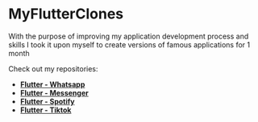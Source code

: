 # MyFlutterClones
With the purpose of improving my application development process and skills I took it upon myself to create versions of famous applications for 1 month

Check out my repositories:

* <img align="left" alt="" src="https://img.icons8.com/bubbles/50/000000/whatsaap.png"/> [**Flutter - Whatsapp**](https://github.com/whosramos/Flutter-whatsapp)
* <img align="left" alt="" src="https://img.icons8.com/bubbles/50/000000/messenger.png"/>[**Flutter - Messenger**](https://github.com/whosramos/Flutter-Messenger)
* <img align="left" alt="" src="https://img.icons8.com/bubbles/50/000000/spotify.png"/>[**Flutter - Spotify**](https://github.com/whosramos/Flutter-Spotify)
* <img align="left" alt="" src="https://img.icons8.com/bubbles/50/000000/tiktok.png"/>[**Flutter - Tiktok**](https://github.com/whosramos/Flutter-Tiktok)

